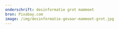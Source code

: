 ```yaml
---
onderschrift: desinformatie grot mammoet
bron: Pixabay.com
image: /img/desinformatie-gevaar-mammoet-grot.jpg
---
```

